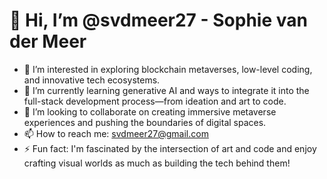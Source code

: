 # 👋 Hi, I’m @svdmeer27 - Sophie van der Meer

- 👀 I’m interested in exploring blockchain metaverses, low-level coding, and innovative tech ecosystems.
- 🌱 I’m currently learning generative AI and ways to integrate it into the full-stack development process—from ideation and art to code.
- 💞️ I’m looking to collaborate on creating immersive metaverse experiences and pushing the boundaries of digital spaces.
- 📫 How to reach me: [svdmeer27@gmail.com](mailto:svdmeer27@gmail.com)
- ⚡ Fun fact: I'm fascinated by the intersection of art and code and enjoy crafting visual worlds as much as building the tech behind them!
